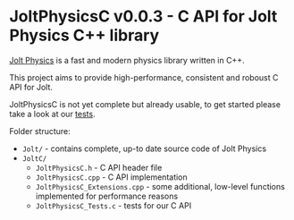 # JoltPhysicsC v0.0.3 - C API for Jolt Physics C++ library

[Jolt Physics](https://github.com/jrouwe/JoltPhysics) is a fast and modern physics library written in C++.

This project aims to provide high-performance, consistent and roboust C API for Jolt.

JoltPhysicsC is not yet complete but already usable, to get started please take a look at our [tests](https://github.com/michal-z/zig-gamedev/blob/main/libs/zphysics/libs/JoltC/JoltPhysicsC_Tests.c).

Folder structure:

* `Jolt/` - contains complete, up-to date source code of Jolt Physics
* `JoltC/`
    * `JoltPhysicsC.h` - C API header file
    * `JoltPhysicsC.cpp` - C API implementation
    * `JoltPhysicsC_Extensions.cpp` - some additional, low-level functions implemented for performance reasons
    * `JoltPhysicsC_Tests.c` - tests for our C API
